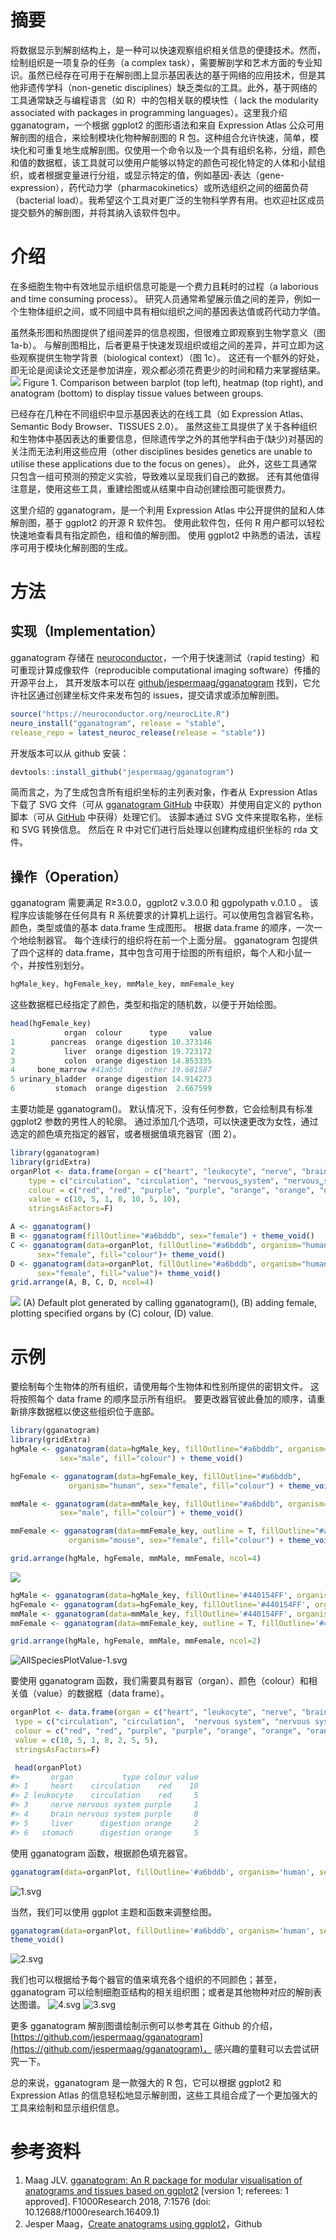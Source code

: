 # 摘要

将数据显示到解剖结构上，是一种可以快速观察组织相关信息的便捷技术。然而，绘制组织是一项复杂的任务（a complex task），需要解剖学和艺术方面的专业知识。虽然已经存在可用于在解剖图上显示基因表达的基于网络的应用技术，但是其他非遗传学科（non-genetic disciplines）缺乏类似的工具。此外，基于网络的工具通常缺乏与编程语言（如 R）中的包相关联的模块性（ lack the modularity associated with packages in programming languages）。这里我介绍 gganatogram，一个根据 ggplot2 的图形语法和来自 Expression Atlas 公众可用解剖图的组合，来绘制模块化物种解剖图的 R 包。这种组合允许快速，简单，模块化和可重复地生成解剖图。仅使用一个命令以及一个具有组织名称，分组，颜色和值的数据框，该工具就可以使用户能够以特定的颜色可视化特定的人体和小鼠组织，或者根据变量进行分组，或显示特定的值，例如基因-表达（gene-expression），药代动力学（pharmacokinetics）或所选组织之间的细菌负荷（bacterial load）。我希望这个工具对更广泛的生物科学界有用。也欢迎社区成员提交额外的解剖图，并将其纳入该软件包中。

# 介绍

在多细胞生物中有效地显示组织信息可能是一个费力且耗时的过程（a laborious and time consuming process）。 研究人员通常希望展示值之间的差异，例如一个生物体组织之间，或不同组中具有相似组织之间的基因表达值或药代动力学值。

虽然条形图和热图提供了组间差异的信息视图，但很难立即观察到生物学意义（图 1a-b）。 与解剖图相比，后者更易于快速发现组织或组之间的差异，并可立即为这些观察提供生物学背景（biological context）（图 1c）。 这还有一个额外的好处，即无论是阅读论文还是参加讲座，观众都必须花费更少的时间和精力来掌握结果。
![](https://cdn.nlark.com/yuque/0/2018/png/126032/1541230221147-271d2842-2dd5-40fe-997c-a1cc038c4393.png#align=left&display=inline&height=725&originHeight=965&originWidth=994&status=done&width=747#height=965&id=CG7nf&originHeight=965&originWidth=994&originalType=binary&ratio=1&status=done&style=none&width=994)
Figure 1. Comparison between barplot (top left), heatmap (top right), and anatogram (bottom) to display tissue values between groups.

已经存在几种在不同组织中显示基因表达的在线工具（如 Expression Atlas、Semantic Body Browser、TISSUES 2.0）。 虽然这些工具提供了关于各种组织和生物体中基因表达的重要信息，但除遗传学之外的其他学科由于(缺少)对基因的关注而无法利用这些应用（other disciplines besides genetics are unable to utilise these applications due to the focus on genes）。 此外，这些工具通常只包含一组可预测的预定义实验，导致难以呈现我们自己的数据。 还有其他值得注意是，使用这些工具，重建绘图或从结果中自动创建绘图可能很费力。

这里介绍的 gganatogram，是一个利用 Expression Atlas 中公开提供的鼠和人体解剖图，基于 ggplot2 的开源 R 软件包。 使用此软件包，任何 R 用户都可以轻松快速地查看具有指定颜色，组和值的解剖图。 使用 ggplot2 中熟悉的语法，该程序可用于模块化解剖图的生成。

# 方法

## 实现（Implementation）

gganatogram 存储在 [neuroconductor](https://neuroconductor.org/package/gganatogram)，一个用于快速测试（rapid testing）和可重现计算成像软件（reproducible computational imaging software）传播的开源平台上， 其开发版本可以在 [github/jespermaag/gganatogram](https://github.com/jespermaag/gganatogram) 找到，它允许社区通过创建坐标文件来发布包的 issues，提交请求或添加解剖图。

```r
source("https://neuroconductor.org/neurocLite.R")
neuro_install("gganatogram", release = "stable",
release_repo = latest_neuroc_release(release = "stable"))
```

开发版本可以从 github 安装：

```r
devtools::install_github("jespermaag/gganatogram")
```

简而言之，为了生成包含所有组织坐标的主列表对象，作者从 Expression Atlas 下载了 SVG 文件（可从 [gganatogram GitHub](https://github.com/ebi-gene-expression-group/anatomogram/tree/master/src/svg) 中获取）并使用自定义的 python 脚本（可从 [GitHub](https://github.com/jespermaag/gganatogram/blob/master/data-raw/getCoord.py) 中获得）处理它们。 该脚本通过 SVG 文件来提取名称，坐标和 SVG 转换信息。 然后在 R 中对它们进行后处理以创建构成组织坐标的 rda 文件。

## 操作（Operation）

gganatogram 需要满足 R≥3.0.0，ggplot2 v.3.0.0 和 ggpolypath v.0.1.0 。 该程序应该能够在任何具有 R 系统要求的计算机上运行。可以使用包含器官名称，颜色，类型或值的基本 data.frame 生成图形。 根据 data.frame 的顺序，一次一个地绘制器官。 每个连续行的组织将在前一个上面分层。 gganatogram 包提供了四个这样的 data.frame，其中包含可用于绘图的所有组织，每个人和小鼠一个，并按性别划分。

```r
hgMale_key, hgFemale_key, mmMale_key, mmFemale_key
```

这些数据框已经指定了颜色，类型和指定的随机数，以便于开始绘图。

```r
head(hgFemale_key)
            organ  colour      type     value
1        pancreas  orange digestion 10.373146
2           liver  orange digestion 19.723172
3           colon  orange digestion 14.853335
4     bone_marrow #41ab5d     other 19.681587
5 urinary_bladder  orange digestion 14.914273
6         stomach  orange digestion  2.667599
```

主要功能是 gganatogram()。 默认情况下，没有任何参数，它会绘制具有标准 ggplot2 参数的男性人的轮廓。 通过添加几个选项，可以快速更改为女性，通过选定的颜色填充指定的器官，或者根据值填充器官（图 2）。

```r
library(gganatogram)
library(gridExtra)
organPlot <- data.frame(organ = c("heart", "leukocyte", "nerve", "brain", "liver", "stomach", "colon"),
    type = c("circulation", "circulation", "nervous␣system", "nervous␣system", "digestion", "digestion", "digestion"),
    colour = c("red", "red", "purple", "purple", "orange", "orange", "orange"),
    value = c(10, 5, 1, 8, 10, 5, 10),
    stringsAsFactors=F)

A <- gganatogram()
B <- gganatogram(fillOutline="#a6bddb", sex="female") + theme_void()
C <- gganatogram(data=organPlot, fillOutline="#a6bddb", organism="human",
      sex="female", fill="colour")+ theme_void()
D <- gganatogram(data=organPlot, fillOutline="#a6bddb", organism="human",
      sex="female", fill="value")+ theme_void()
grid.arrange(A, B, C, D, ncol=4)
```

![](https://cdn.nlark.com/yuque/0/2018/png/126032/1541235122425-ea06fe8e-1a33-4c4b-989f-abb1137bfeaf.png#align=left&display=inline&height=251&originHeight=335&originWidth=998&status=done&width=747#height=335&id=WK0Sk&originHeight=335&originWidth=998&originalType=binary&ratio=1&status=done&style=none&width=998)
(A) Default plot generated by calling gganatogram(), (B) adding female, plotting specified organs by (C) colour, (D) value.

# 示例

要绘制每个生物体的所有组织，请使用每个生物体和性别所提供的密钥文件。 这将按照每个 data frame 的顺序显示所有组织。 要更改器官彼此叠加的顺序，请重新排序数据框以使这些组织位于底部。

```r
library(gganatogram)
library(gridExtra)
hgMale <- gganatogram(data=hgMale_key, fillOutline="#a6bddb", organism="human",
           sex="male", fill="colour") + theme_void()

hgFemale <- gganatogram(data=hgFemale_key, fillOutline="#a6bddb",
             organism="human", sex="female", fill="colour") + theme_void()

mmMale <- gganatogram(data=mmMale_key, fillOutline="#a6bddb", organism="mouse",
           sex="male", fill="colour") + theme_void()

mmFemale <- gganatogram(data=mmFemale_key, outline = T, fillOutline="#a6bddb",
             organism="mouse", sex="female", fill="colour") + theme_void()

grid.arrange(hgMale, hgFemale, mmMale, mmFemale, ncol=4)
```

![](https://cdn.nlark.com/yuque/0/2018/png/126032/1541235847941-52d3c111-cb53-481a-be3f-bc1b93f03c55.png#align=left&display=inline&height=238&originHeight=318&originWidth=998&status=done&width=747#height=318&id=Vms7I&originHeight=318&originWidth=998&originalType=binary&ratio=1&status=done&style=none&width=998)

```r
hgMale <- gganatogram(data=hgMale_key, fillOutline='#440154FF', organism='human', sex='male', fill="value") + theme_void() +  scale_fill_viridis()
hgFemale <- gganatogram(data=hgFemale_key, fillOutline='#440154FF', organism='human', sex='female', fill="value") + theme_void() +  scale_fill_viridis()
mmMale <- gganatogram(data=mmMale_key, fillOutline='#440154FF', organism='mouse', sex='male', fill="value") + theme_void() +  scale_fill_viridis()
mmFemale <- gganatogram(data=mmFemale_key, outline = T, fillOutline='#440154FF', organism='mouse', sex='female', fill="value")  +theme_void()   +  scale_fill_viridis()

grid.arrange(hgMale, hgFemale, mmMale, mmFemale, ncol=2)
```

![AllSpeciesPlotValue-1.svg](https://cdn.nlark.com/yuque/0/2019/svg/126032/1558245234454-02d7e25b-d6c5-48f3-9282-e830154cd10d.svg#align=left&display=inline&height=480&name=AllSpeciesPlotValue-1.svg&originHeight=480&originWidth=672&size=2203107&status=done&width=672#height=480&id=JwBtg&originHeight=480&originWidth=672&originalType=binary&ratio=1&status=done&style=none&width=672)

要使用 gganatogram 函数，我们需要具有器官（organ）、颜色（colour）和相关值（value）的数据框（data frame）。

```r
organPlot <- data.frame(organ = c("heart", "leukocyte", "nerve", "brain", "liver", "stomach", "colon"),
 type = c("circulation", "circulation",  "nervous system", "nervous system", "digestion", "digestion", "digestion"),
 colour = c("red", "red", "purple", "purple", "orange", "orange", "orange"),
 value = c(10, 5, 1, 8, 2, 5, 5),
 stringsAsFactors=F)

 head(organPlot)
#>       organ           type colour value
#> 1     heart    circulation    red    10
#> 2 leukocyte    circulation    red     5
#> 3     nerve nervous system purple     1
#> 4     brain nervous system purple     8
#> 5     liver      digestion orange     2
#> 6   stomach      digestion orange     5
```

使用 gganatogram 函数，根据颜色填充器官。

```r
gganatogram(data=organPlot, fillOutline='#a6bddb', organism='human', sex='male', fill="colour")
```

![1.svg](https://cdn.nlark.com/yuque/0/2019/svg/126032/1558245599419-a8410c35-38ff-44bf-8cc9-54ef848f0b17.svg#align=left&display=inline&height=480&name=1.svg&originHeight=480&originWidth=288&size=265512&status=done&width=288#height=480&id=M1FVj&originHeight=480&originWidth=288&originalType=binary&ratio=1&status=done&style=none&width=288)

当然，我们可以使用 ggplot 主题和函数来调整绘图。

```r
gganatogram(data=organPlot, fillOutline='#a6bddb', organism='human', sex='male', fill="colour") +
theme_void()
```

![2.svg](https://cdn.nlark.com/yuque/0/2019/svg/126032/1558245728061-a6d666b7-edda-4811-8504-fd197622e61d.svg#align=left&display=inline&height=480&name=2.svg&originHeight=480&originWidth=288&size=240837&status=done&width=288#height=480&id=TSP2Z&originHeight=480&originWidth=288&originalType=binary&ratio=1&status=done&style=none&width=288)

我们也可以根据给予每个器官的值来填充各个组织的不同颜色；甚至，gganatogram 可以绘制细胞亚结构的相关组织图；或者是其他物种对应的解剖表达图谱。
![4.svg](https://cdn.nlark.com/yuque/0/2019/svg/126032/1558246311099-6a4b2f5e-e4fc-47d1-b757-1687eefd8ded.svg#align=left&display=inline&height=480&name=4.svg&originHeight=480&originWidth=672&size=556965&status=done&width=672#height=480&id=Sjl0Q&originHeight=480&originWidth=672&originalType=binary&ratio=1&status=done&style=none&width=672)
![3.svg](https://cdn.nlark.com/yuque/0/2019/svg/126032/1558246269308-293c4c4b-20ad-4789-9ff5-9814398bfd8a.svg#align=left&display=inline&height=480&name=3.svg&originHeight=480&originWidth=672&size=285630&status=done&width=672#height=480&id=PUeSU&originHeight=480&originWidth=672&originalType=binary&ratio=1&status=done&style=none&width=672)

更多 gganatogram 解剖图谱绘制示例可以参考其在 Github 的介绍，[https://github.com/jespermaag/gganatogram](https://github.com/jespermaag/gganatogram)， 感兴趣的童鞋可以去尝试研究一下。

总的来说，gganatogram 是一款强大的 R 包，它可以根据 ggplot2 和 Expression Atlas 的信息轻松地显示解剖图，这些工具组合成了一个更加强大的工具来绘制和显示组织信息。

# 参考资料

1. Maag JLV. [gganatogram: An R package for modular visualisation of anatograms and tissues based on ggplot2](https://f1000research.com/articles/7-1576/v1) [version 1; referees: 1 approved]. F1000Research 2018, 7:1576 (doi: 10.12688/f1000research.16409.1)
2. Jesper Maag，[Create anatograms using ggplot2](https://github.com/jespermaag/gganatogram)，Github
